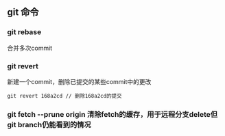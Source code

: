 ## git 命令

### git rebase
合并多次commit

### git revert
新建一个commit，删除已提交的某些commit中的更改
```
git revert 168a2cd // 删除168a2cd的提交
```

### git fetch --prune origin 清除fetch的缓存，用于远程分支delete但git branch仍能看到的情况